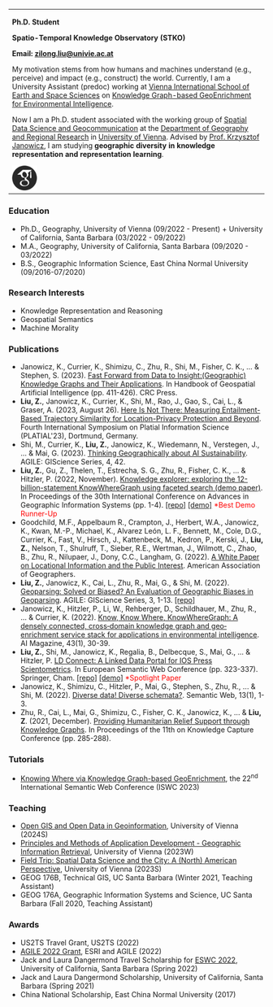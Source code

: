 <table border="0">
  <tr>
    <td width="100%">
      <p><b>Ph.D. Student</b></p>
      <p><b>Spatio-Temporal Knowledge Observatory (STKO)</b></p>
      <p><b>Email: <a href="mailto:zilong.liu@univie.ac.at">zilong.liu@univie.ac.at</a></b></p>
      <p>My motivation stems from how humans and machines understand (e.g., perceive) and impact (e.g., construct) the world. Currently, I am a University Assistant (predoc) working at <a href="https://visess.univie.ac.at">Vienna International School of Earth and Space Sciences</a> on <a href="https://visess.univie.ac.at/how-to-apply/visess-2022-spring-call-phd-projects/knowledge-graph-based-geoenrichment-for-environmental-intelligence/">Knowledge Graph-based GeoEnrichment for Environmental Intelligence</a>.</p>
      <p>Now I am a Ph.D. student associated with the working group of <a href="https://geographie.univie.ac.at/arbeitsgruppen/kartographie-und-geoinformation/">Spatial Data Science and Geocommunication</a> at the <a href="https://geographie.univie.ac.at/en/">Department of Geography and Regional Research</a> in <a href="https://www.univie.ac.at/en/">University of Vienna</a>. Advised by <a href="https://www.geog.ucsb.edu/people/faculty/krzysztof-janowicz">Prof. Krzysztof Janowicz</a>, I am studying <b>geographic diversity in knowledge representation and representation learning</b>.</p>
      <a href="https://scholar.google.com/citations?user=UqappoUAAAAJ&hl=en"><img src="google-scholar.png" height="10%" width="10%"/></a>
    </td>
  </tr>
</table>

### Education
- Ph.D., Geography, University of Vienna (09/2022 - Present) + University of California, Santa Barbara (03/2022 - 09/2022)
- M.A., Geography, University of California, Santa Barbara (09/2020 - 03/2022)
- B.S., Geographic Information Science, East China Normal University (09/2016-07/2020)

### Research Interests
- Knowledge Representation and Reasoning
- Geospatial Semantics
- Machine Morality

### Publications
- Janowicz, K., Currier, K., Shimizu, C., Zhu, R., Shi, M., Fisher, C. K., ... & Stephen, S. (2023). <a href="https://www.taylorfrancis.com/chapters/edit/10.1201/9781003308423-21/fast-forward-data-insight-geographic-knowledge-graphs-applications-krzysztof-janowicz-kitty-currier-cogan-shimizu-rui-zhu-meilin-shi-colby-fisher-dean-rehberger-pascal-hitzler-zilong-liu-shirly-stephen">Fast Forward from Data to Insight:(Geographic) Knowledge Graphs and Their Applications</a>. In Handbook of Geospatial Artificial Intelligence (pp. 411-426). CRC Press.
- <b>Liu, Z.</b>, Janowicz, K., Currier, K., Shi, M., Rao, J., Gao, S., Cai, L., & Graser, A. (2023, August 26). <a href="https://zenodo.org/records/8286277/files/Z%20Liu,%20K%20Janowicz,%20K%20Currier,%20M%20Shi,%20J%20Rao,%20S%20Gao,%20L%20Cai,%20and%20A%20Graser%20-%20Here%20Is%20Not%20There,%20Measuring%20Entailment-Based%20Trajectory%20Similarity%20for%20Location-Privacy%20Protection%20and%20Beyond.pdf">Here Is Not There: Measuring Entailment-Based Trajectory Similarity for Location-Privacy Protection and Beyond</a>. Fourth International Symposium on Platial Information Science (PLATIAL'23), Dortmund, Germany.
- Shi, M., Currier, K., <b>Liu, Z.</b>, Janowicz, K., Wiedemann, N., Verstegen, J., ... & Mai, G. (2023). <a href="https://agile-giss.copernicus.org/articles/4/42/2023/agile-giss-4-42-2023.pdf">Thinking Geographically about AI Sustainability</a>. AGILE: GIScience Series, 4, 42.
- <b>Liu, Z.</b>, Gu, Z., Thelen, T., Estrecha, S. G., Zhu, R., Fisher, C. K., ... & Hitzler, P. (2022, November). <a href="https://doi.org/10.1145/3557915.3561009">Knowledge explorer: exploring the 12-billion-statement KnowWhereGraph using faceted search (demo paper)</a>. In Proceedings of the 30th International Conference on Advances in Geographic Information Systems (pp. 1-4). <a href="https://github.com/KnowWhereGraph/kwg-faceted-search">[repo]</a> <a href="https://stko-kwg.geog.ucsb.edu/">[demo]</a> <span style="color:red">*Best Demo Runner-Up</span>
- Goodchild, M.F., Appelbaum R., Crampton, J., Herbert, W.A., Janowicz, K., Kwan, M.-P., Michael, K., Alvarez León, L. F., Bennett, M., Cole, D.G., Currier, K., Fast, V., Hirsch, J., Kattenbeck, M., Kedron, P., Kerski, J., <b>Liu, Z.</b>, Nelson, T., Shulruff, T., Sieber, R.E., Wertman, J., Wilmott, C., Zhao, B., Zhu, R., Nilupaer, J., Dony, C.C., Langham, G. (2022). <a href="https://doi.org/10.14433/2017.0113">A White Paper on Locational Information and the Public Interest</a>. American Association of Geographers.
- <b>Liu, Z.</b>, Janowicz, K., Cai, L., Zhu, R., Mai, G., & Shi, M. (2022). <a href="https://agile-giss.copernicus.org/articles/3/9/2022/agile-giss-3-9-2022.pdf">Geoparsing: Solved or Biased? An Evaluation of Geographic Biases in Geoparsing</a>. AGILE: GIScience Series, 3, 1-13. <a href="https://github.com/zilongliu-geo/Geoparsing-Solved-Or-Biased">[repo]</a>
- Janowicz, K., Hitzler, P., Li, W., Rehberger, D., Schildhauer, M., Zhu, R., ... & Currier, K. (2022). <a href="https://onlinelibrary.wiley.com/doi/pdf/10.1002/aaai.12043">Know, Know Where, KnowWhereGraph: A densely connected, cross‐domain knowledge graph and geo‐enrichment service stack for applications in environmental intelligence</a>. AI Magazine, 43(1), 30-39.
- <b>Liu, Z.</b>, Shi, M., Janowicz, K., Regalia, B., Delbecque, S., Mai, G., ... & Hitzler, P. <a href="https://2022.eswc-conferences.org/wp-content/uploads/2022/05/paper_80_Liu_et_al.pdf">LD Connect: A Linked Data Portal for IOS Press Scientometrics</a>. In European Semantic Web Conference (pp. 323-337). Springer, Cham. <a href="https://github.com/stko-lab/LD-Connect">[repo]</a> <a href="http://stko-roy.geog.ucsb.edu:7200/iospress_scientometrics">[demo]</a> <span style="color:red">*Spotlight Paper</span>
- Janowicz, K., Shimizu, C., Hitzler, P., Mai, G., Stephen, S., Zhu, R., ... & Shi, M. (2022). <a href="https://content.iospress.com/download/semantic-web/sw210453?id=semantic-web%2Fsw210453">Diverse data! Diverse schemata?</a>. Semantic Web, 13(1), 1-3.
- Zhu, R., Cai, L., Mai, G., Shimizu, C., Fisher, C. K., Janowicz, K., ... & <b>Liu, Z</b>. (2021, December). <a href="https://dl.acm.org/doi/pdf/10.1145/3460210.3493581">Providing Humanitarian Relief Support through Knowledge Graphs</a>. In Proceedings of the 11th on Knowledge Capture Conference (pp. 285-288).

### Tutorials
- <a href='https://knowwheregraph.github.io/kg-geoenrichment-tutorial-iswc2023/'>Knowing Where via Knowledge Graph-based GeoEnrichment</a>, the 22<sup>nd</sup> International Semantic Web Conference (ISWC 2023)

### Teaching
- <a href='https://ufind.univie.ac.at/en/course.html?lv=290006&semester=2024S'>Open GIS and Open Data in Geoinformation</a>, University of Vienna (2024S)
- <a href='https://ufind.univie.ac.at/en/course.html?lv=290061&semester=2023W'>Principles and Methods of Application Development - Geographic Information Retrieval</a>, University of Vienna (2023W)
- <a href='https://ufind.univie.ac.at/en/course.html?lv=290023&semester=2023S'>Field Trip: Spatial Data Science and the City: A (North) American Perspective</a>, University of Vienna (2023S)
- GEOG 176B, Technical GIS, UC Santa Barbara (Winter 2021, Teaching Assistant)
- GEOG 176A, Geographic Information Systems and Science, UC Santa Barbara (Fall 2020, Teaching Assistant)

### Awards
- US2TS Travel Grant, US2TS (2022)
- <a href="https://agile-online.org/index.php/conference-2022/grants-2022">AGILE 2022 Grant</a>, ESRI and AGILE (2022)
- Jack and Laura Dangermond Travel Scholarship for <a href="https://2022.eswc-conferences.org/">ESWC 2022</a>, University of California, Santa Barbara (Spring 2022)
- Jack and Laura Dangermond Scholarship, University of California, Santa Barbara (Spring 2021)
- China National Scholarship, East China Normal University (2017)

